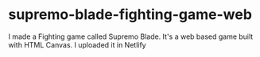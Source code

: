 # supremo-blade-fighting-game-web
I made a Fighting game called Supremo Blade. It's a web based game built with HTML Canvas. I uploaded it in Netlify
